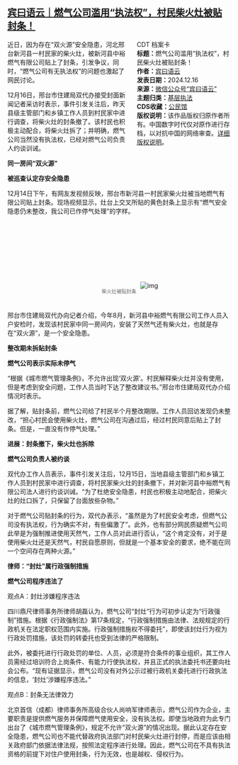 <!--1734358219000-->
[宾曰语云｜燃气公司滥用“执法权”，村民柴火灶被贴封条！](https://chinadigitaltimes.net/chinese/714047.html)
------

<div style="width:42%;float:right;padding-left:20px;"><div class="su-spoiler su-spoiler-style-fancy su-spoiler-icon-chevron-circle" data-scroll-offset="0" data-anchor-in-url="no"><div class="su-spoiler-title" tabindex="0" role="button"><span class="su-spoiler-icon"></span>CDT 档案卡</div><div class="su-spoiler-content su-u-clearfix su-u-trim"><strong>标题：</strong>燃气公司滥用“执法权”，村民柴火灶被贴封条！<br><strong>作者：</strong><a href="https://chinadigitaltimes.net/space/宾曰语云" target="_blank">宾曰语云</a><br><strong>发表日期：</strong>2024.12.16<br><strong>来源：</strong><a href="https://web.archive.org/web/https://mp.weixin.qq.com/s/85D479WslixsNzjnXlJfRg" target="_blank">微信公众号“宾曰语云”</a><br><strong>主题归类：</strong><a href="https://chinadigitaltimes.net/space/基层执法" target="_blank">基层执法</a><br><strong>CDS收藏：</strong><a href="https://chinadigitaltimes.net/space/%E5%85%AC%E6%B0%91%E9%A6%86" target="_blank" rel="noopener">公民馆</a><br><strong>版权说明：</strong>该作品版权归原作者所有。中国数字时代仅对原作进行存档，以对抗中国的网络审查。<a href="https://chinadigitaltimes.net/chinese/copyright">详细版权说明</a>。</div></div></div><p>近日，因为存在“双火源”安全隐患，河北邢台新河县一村民家的柴火灶，被新河县中裕燃气有限公司贴上了封条，引发争议，同时，“燃气公司有无执法权”的问题也激起了网民讨论。</p><p>12月16日，邢台市住建局双代办接受封面新闻记者采访时表示，事件引发关注后，昨天县级主管部门和乡镇工作人员到村民家中进行调查，将柴火灶的封条撤了。该村民也积极主动配合，将柴火灶拆了；并明确，燃气公司当然没有执法权，已经对燃气公司负责人约谈训诫。</p><p><strong>同一房间“双火源”</strong></p><p><strong>被巡查认定存安全隐患</strong></p><p>12月14日下午，有网友发视频反映，邢台市新河县一村民家柴火灶被当地燃气有限公司贴上封条。现场视频显示，灶台上交叉所贴的黄色封条上显示有“燃气安全隐患仍未整改，我公司已作停气处理”的字样。</p><p><img decoding="async" src="data:image/svg+xml,%3Csvg%20xmlns='http://www.w3.org/2000/svg'%20viewBox='0%200%200%200'%3E%3C/svg%3E" alt="img" data-lazy-src="https://chinadigitaltimes.net/chinese/files/2024/12/post-714047-676034aed8581.png"><noscript><img decoding="async" src="https://chinadigitaltimes.net/chinese/files/2024/12/post-714047-676034aed8581.png" alt="img"></noscript></p><span style="font-size: 0.8em;color: #666;display: block;text-align: center;margin-bottom:32px; margin-top: -20px;line-height:22px;">柴火灶被贴封条</span><p>邢台市住建局双代办向记者介绍，今年8月，新河县中裕燃气有限公司工作人员入户安检时，发现该村民家中同一房间内，安装了天然气还有柴火灶，也就是存在“双火源”，是一个安全隐患。</p><p><strong>整改期未拆贴封条</strong></p><p><strong>燃气公司表示实际未停气</strong></p><p>“根据《城市燃气管理条例》，不允许出现‘双火源’。村民解释柴火灶并没有使用，但是考虑到安全问题，工作人员当时下达了整改建议书。”邢台市住建局双代办介绍情况时表示。</p><p>据了解，贴封条前，燃气公司给了村民半个月整改期限。工作人员回访发现仍未整改，“担心村民会使用柴火灶，燃气公司在沟通过后，经过村民同意后贴上了封条。但是，一直没有作停气处理。”</p><p><strong>进展：封条撤下，柴火灶也拆除</strong></p><p><strong>燃气公司负责人被约谈</strong></p><p>双代办工作人员表示，事件引发关注后，12月15日，当地县级主管部门和乡镇工作人员到村民家中进行调查，将村民家柴火灶的封条撤下，并对新河县中裕燃气有限公司法人进行约谈训诫。“为了杜绝安全隐患，村民也积极主动地配合，把柴火灶的灶口拆了，只保留了台面放些杂物。”</p><p>对于燃气公司贴封条的行为，双代办表示，“虽然是为了村民安全考虑，但燃气公司没有执法权，行为确实不对，有些偏激了”。此外，也有部分网民质疑燃气公司此举是为强制推进使用天然气，工作人员对此进行否认，“这个肯定没有，对于是使用柴火灶还是天然气，村民自愿原则，但就是一个基本安全的要求，绝不能在同一个空间存在两种火源。”</p><p><strong>律师：“封灶”属行政强制措施</strong></p><p><strong>燃气公司程序违法了</strong></p><p>观点A：封灶涉嫌程序违法</p><p>四川鼎尺律师事务所律师胡磊认为，燃气公司“封灶”行为可初步认定为“行政强制”措施。根据《行政强制法》第17条规定，“行政强制措施由法律、法规规定的行政机关在法定职权范围内实施。行政强制措施权不得委托”，即使该封灶行为视为行政处罚措施，该处罚的转委托也受到法律的严格限制。</p><p>此外，被委托进行行政处罚的单位、人员，必须是符合条件的事业组织，其工作人员需经过培训符合上岗条件、有能力行使执法权，并且正式的执法委托书还要向社会公布。“现有证据显示，燃气公司没有对外公示过被行政机关委托进行行政执法的信息，‘封灶’涉嫌程序违法。”</p><p>观点B：封条无法律效力</p><p>北京首信（成都）律师事务所高级合伙人尚响军律师表示，燃气公司作为企业，主要职责是提供燃气服务并保障燃气使用安全，没有执法权。即使当地政府为此专门出台了《城市燃气管理条例》，规定不允许“双火源”的情况出现。据此认定存在安全隐患，燃气公司也不能代替政府执法部门对村民柴火灶进行封停，而是应该由相关政府部门依据法律法规，按照法定程序进行处理。因此，燃气公司在不具有执法资格的前提下对住户使用封条，行为无效，也是越权、侵权行为。</p><div class="addtoany_share_save_container addtoany_content addtoany_content_bottom"><div class="a2a_kit a2a_kit_size_32 addtoany_list" data-a2a-url="https://chinadigitaltimes.net/chinese/714047.html" data-a2a-title="宾曰语云｜燃气公司滥用“执法权”，村民柴火灶被贴封条！"><a class="a2a_button_facebook" href="https://www.addtoany.com/add_to/facebook?linkurl=https%3A%2F%2Fchinadigitaltimes.net%2Fchinese%2F714047.html&amp;linkname=%E5%AE%BE%E6%9B%B0%E8%AF%AD%E4%BA%91%EF%BD%9C%E7%87%83%E6%B0%94%E5%85%AC%E5%8F%B8%E6%BB%A5%E7%94%A8%E2%80%9C%E6%89%A7%E6%B3%95%E6%9D%83%E2%80%9D%EF%BC%8C%E6%9D%91%E6%B0%91%E6%9F%B4%E7%81%AB%E7%81%B6%E8%A2%AB%E8%B4%B4%E5%B0%81%E6%9D%A1%EF%BC%81" title="Facebook" rel="nofollow noopener" target="_blank"></a><a class="a2a_button_twitter" href="https://www.addtoany.com/add_to/twitter?linkurl=https%3A%2F%2Fchinadigitaltimes.net%2Fchinese%2F714047.html&amp;linkname=%E5%AE%BE%E6%9B%B0%E8%AF%AD%E4%BA%91%EF%BD%9C%E7%87%83%E6%B0%94%E5%85%AC%E5%8F%B8%E6%BB%A5%E7%94%A8%E2%80%9C%E6%89%A7%E6%B3%95%E6%9D%83%E2%80%9D%EF%BC%8C%E6%9D%91%E6%B0%91%E6%9F%B4%E7%81%AB%E7%81%B6%E8%A2%AB%E8%B4%B4%E5%B0%81%E6%9D%A1%EF%BC%81" title="Twitter" rel="nofollow noopener" target="_blank"></a><a class="a2a_button_telegram" href="https://www.addtoany.com/add_to/telegram?linkurl=https%3A%2F%2Fchinadigitaltimes.net%2Fchinese%2F714047.html&amp;linkname=%E5%AE%BE%E6%9B%B0%E8%AF%AD%E4%BA%91%EF%BD%9C%E7%87%83%E6%B0%94%E5%85%AC%E5%8F%B8%E6%BB%A5%E7%94%A8%E2%80%9C%E6%89%A7%E6%B3%95%E6%9D%83%E2%80%9D%EF%BC%8C%E6%9D%91%E6%B0%91%E6%9F%B4%E7%81%AB%E7%81%B6%E8%A2%AB%E8%B4%B4%E5%B0%81%E6%9D%A1%EF%BC%81" title="Telegram" rel="nofollow noopener" target="_blank"></a><a class="a2a_button_reddit" href="https://www.addtoany.com/add_to/reddit?linkurl=https%3A%2F%2Fchinadigitaltimes.net%2Fchinese%2F714047.html&amp;linkname=%E5%AE%BE%E6%9B%B0%E8%AF%AD%E4%BA%91%EF%BD%9C%E7%87%83%E6%B0%94%E5%85%AC%E5%8F%B8%E6%BB%A5%E7%94%A8%E2%80%9C%E6%89%A7%E6%B3%95%E6%9D%83%E2%80%9D%EF%BC%8C%E6%9D%91%E6%B0%91%E6%9F%B4%E7%81%AB%E7%81%B6%E8%A2%AB%E8%B4%B4%E5%B0%81%E6%9D%A1%EF%BC%81" title="Reddit" rel="nofollow noopener" target="_blank"></a><a class="a2a_button_whatsapp" href="https://www.addtoany.com/add_to/whatsapp?linkurl=https%3A%2F%2Fchinadigitaltimes.net%2Fchinese%2F714047.html&amp;linkname=%E5%AE%BE%E6%9B%B0%E8%AF%AD%E4%BA%91%EF%BD%9C%E7%87%83%E6%B0%94%E5%85%AC%E5%8F%B8%E6%BB%A5%E7%94%A8%E2%80%9C%E6%89%A7%E6%B3%95%E6%9D%83%E2%80%9D%EF%BC%8C%E6%9D%91%E6%B0%91%E6%9F%B4%E7%81%AB%E7%81%B6%E8%A2%AB%E8%B4%B4%E5%B0%81%E6%9D%A1%EF%BC%81" title="WhatsApp" rel="nofollow noopener" target="_blank"></a><a class="a2a_button_email" href="https://www.addtoany.com/add_to/email?linkurl=https%3A%2F%2Fchinadigitaltimes.net%2Fchinese%2F714047.html&amp;linkname=%E5%AE%BE%E6%9B%B0%E8%AF%AD%E4%BA%91%EF%BD%9C%E7%87%83%E6%B0%94%E5%85%AC%E5%8F%B8%E6%BB%A5%E7%94%A8%E2%80%9C%E6%89%A7%E6%B3%95%E6%9D%83%E2%80%9D%EF%BC%8C%E6%9D%91%E6%B0%91%E6%9F%B4%E7%81%AB%E7%81%B6%E8%A2%AB%E8%B4%B4%E5%B0%81%E6%9D%A1%EF%BC%81" title="Email" rel="nofollow noopener" target="_blank"></a><a class="a2a_button_copy_link" href="https://www.addtoany.com/add_to/copy_link?linkurl=https%3A%2F%2Fchinadigitaltimes.net%2Fchinese%2F714047.html&amp;linkname=%E5%AE%BE%E6%9B%B0%E8%AF%AD%E4%BA%91%EF%BD%9C%E7%87%83%E6%B0%94%E5%85%AC%E5%8F%B8%E6%BB%A5%E7%94%A8%E2%80%9C%E6%89%A7%E6%B3%95%E6%9D%83%E2%80%9D%EF%BC%8C%E6%9D%91%E6%B0%91%E6%9F%B4%E7%81%AB%E7%81%B6%E8%A2%AB%E8%B4%B4%E5%B0%81%E6%9D%A1%EF%BC%81" title="Copy Link" rel="nofollow noopener" target="_blank"></a><a class="a2a_dd addtoany_share_save addtoany_share" href="https://www.addtoany.com/share"></a></div></div>
